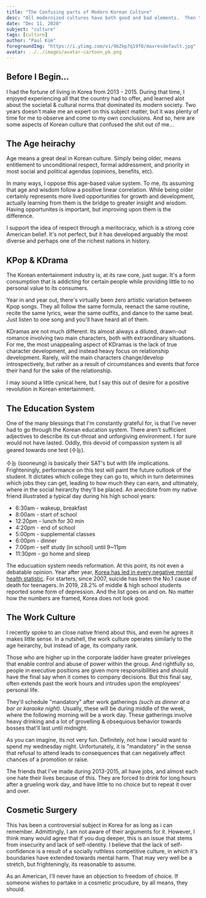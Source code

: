 ```yaml
---
title: "The Confusing parts of Modern Korean Culture"
desc: "All modernized cultures have both good and bad elements.  Then there are parts that are just confusing..."
date: "Dec 11, 2020"
subject: "culture"
tags: [culture]
author: "Paul Kim"
foregroundImg: "https://i.ytimg.com/vi/9bZkp7q19f0/maxresdefault.jpg"
avatar: ../../images/avatar-cartoon_pk.png
---
```


## Before I Begin...

I had the fortune of living in Korea from 2013 - 2015. During that time, I enjoyed experiencing all that the country had to offer, and learned alot about the societal & cultural norms that dominated its modern society. Two years doesn't make me an expert on this subject matter, but it was plenty of time for me to observe and come to my own conclusions. And so, here are some aspects of Korean culture that confused the shit out of me...

## The Age heirachy

Age means a great deal in Korean culture. Simply being older, means entitlement to unconditional respect, formal addressment, and priority in most social and political agendas (opinions, benefits, etc).

In many ways, I oppose this age-based value system. To me, its assuming that age and wisdom follow a positive linear correlation. While being older certainly represents more lived opportunities for growth and development, actually learning from them is the bridge to greater insight and wisdom. Having opportunites is important, but improving upon them is the difference.

I support the idea of respect through a meritocracy, which is a strong core American belief.  It's not perfect, but it has developed arguably the most diverse and perhaps one of the richest nations in history.

## KPop & KDrama

The Korean entertainment industry is, at its raw core, just sugar. It's a form consumption that is addicting for certain people while providing little to no personal value to its consumers.

Year in and year out, there's virtually been zero artistic variation between Kpop songs. They all follow the same formula, reenact the same routine, recite the same lyrics, wear the same outfits, and dance to the same beat. Just listen to one song and you'll have heard all of them.

KDramas are not much different.  Its almost always a diluted, drawn-out romance involving two main characters, both with extraordinary situations.  For me, the most unappealing aspect of KDramas is the lack of true character development, and instead heavy focus on relationship development.  Rarely, will the main characters change/develop introspectively, but rather as a result of circumstances and events that force their hand for the sake of the relationship.  

I may sound a little cynical here, but I say this out of desire for a positive revolution in Korean entertainment.

## The Education System

One of the many blessings that I'm constantly grateful for, is that I've never had to go through the Korean education system.  There aren't sufficient adjectives to describe its cut-throat and unforgiving environment.  I for sure would not have lasted.  Oddly, this devoid of compassion system is all geared towards one test (수능).  

수능 (sooneung) is basically their SAT's but with life implications. Frighteningly, performance on this test will paint the future outlook of the student.  It dictates which college they can go to, which in turn determines which jobs they can get, leading to how much they can earn, and ultimately, where in the social heirarchy they'll be placed.  An anecdote from my native friend illustrated a typical day during his high school years:

- 6:30am - wakeup, breakfast
- 8:00am - start of school
- 12:20pm - lunch for 30 min
- 4:20pm - end of school
- 5:00pm - supplemental classes
- 6:00pm - dinner
- 7:00pm - self study (in school) until 9~11pm
- 11:30pm - go home and sleep

The educuation system needs reformation.  At this point, its not even a debatable opinion.  Year after year, [Korea has led in every negative mental health statistic](koreaherald.com/view.php?ud=20200427000687).  For starters, since 2007, suicide has been the No.1 cause of death for teenagers.  In 2019, 28.2% of middle & high school students reported some form of depression. And the list goes on and on.  No matter how the numbers are framed, Korea does not look good.  

## The Work Culture
I recently spoke to an close native friend about this, and even he agrees it makes little sense.  In a nutshell, the work culture operates similarly to the age heirarchy, but instead of age, its company rank.  

Those who are higher up in the corporate ladder have greater priveleges that enable control and abuse of power within the group. And rightfully so, people in executive positions are given more responsibilities and should have the final say when it comes to company decisions. But this final say, often extends past the work hours and intrudes upon the employees' personal life.

They'll schedule "mandatory" after work gatherings *(such as dinner at a bar or karaoke night)*. Usually, these will be during middle of the week, where the following morning will be a work day. These gatherings involve heavy drinking and a lot of grovelling & obsequious behavior towards bosses that'll last until midnight.  

As you can imagine, its not very fun.  Definitely, not how I would want to spend my wednesday night. Unfortunately, it is "mandatory" in the sense that refusal to attend leads to consequences that can negatively affect chances of a promotion or raise.

The friends that I've made during 2013-2015, all have jobs, and almost each one hate their lives because of this.  They are forced to drink for long hours after a grueling work day, and have little to no choice but to repeat it over and over.

## Cosmetic Surgery
This has been a controversial subject in Korea for as long as i can remember. Admittingly, I am not aware of their arguments for it.  However, I think many would agree that if you dug deeper, this is an issue that stems from insecurity and lack of self-identity.  I believe that the lack of self-confidence is a result of a socially ruthless competitive culture, in which it's boundaries have extended towards mental harm.  That may very well be a stretch, but frighteningly, its reasonable to assume.

As an American, I'll never have an objection to freedom of choice.  If someone wishes to partake in a cosmetic procudure, by all means, they should.